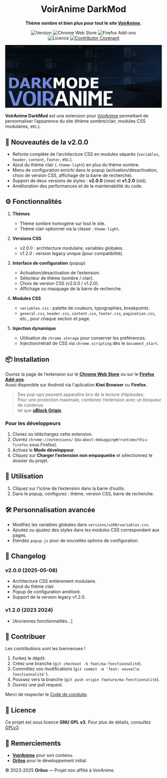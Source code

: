 <div align="center">

# VoirAnime DarkMod
**Thème sombre et bien plus pour tout le site [VoirAnime](https://voiranime.com/).**

![Version](https://img.shields.io/badge/version-2.0.0-blue)
![Chrome Web Store](https://img.shields.io/chrome-web-store/v/dckaidelfhmapnkeejdihjbdbafckelh)
![Firefox Add-ons](https://img.shields.io/amo/v/voiranime-darkmod)
<br>
![Licence](https://img.shields.io/badge/licence-GPLv3-green)
[![Contributor Covenant](https://img.shields.io/badge/Contributor%20Covenant-2.1-4baaaa.svg)](CODE_OF_CONDUCT.md)

![Image Promotionnelle](img/ImagePromotionnelle.png)
</div>

**VoirAnime DarkMod** est une extension pour [VoirAnime](https://voiranime.com/) permettant de personnaliser l’apparence du site (thème sombre/clair, modules CSS modulaires, etc.).

## 🚀 Nouveautés de la v2.0.0

* Refonte complète de l’architecture CSS en modules séparés (`variables`, `header`, `content`, `footer`, etc.).
* Ajout du thème clair (`.theme-light`) en plus du thème sombre.
* Menu de configuration enrichi dans le popup (activation/désactivation, choix de version CSS, affichage de la barre de recherche).
* Support de deux versions de styles : **v2.0.0** (new) et **v1.2.0** (old).
* Amélioration des performances et de la maintenabilité du code.

## ⚙️ Fonctionnalités

1. **Thèmes**
    * Thème sombre homogène sur tout le site.
    * Thème clair optionnel via la classe `.theme-light`.
   
2. **Versions CSS**
    * v2.0.0 : architecture modulaire, variables globales.
    * v1.2.0 : version legacy unique (pour compatibilité).
   
3. **Interface de configuration** (popup)
    * Activation/désactivation de l’extension.
    * Sélecteur de thème (sombre / clair).
    * Choix de version CSS (v2.0.0 / v1.2.0).
    * Affichage ou masquage de la barre de recherche.
   
4. **Modules CSS**
    * `variables.css` : palette de couleurs, typographies, breakpoints.
    * `general.css`, `header.css`, `content.css`, `footer.css`, `pagination.css`, etc., pour chaque section et page.
   
5. **Injection dynamique**
    * Utilisation de `chrome.storage` pour conserver les préférences.
    * Injection/retrait de CSS via `chrome.scripting` dès le `document_start`.

## 📦 Installation

Ouvrez la page de l’extension sur le **[Chrome Web Store](https://chromewebstore.google.com/detail/dckaidelfhmapnkeejdihjbdbafckelh)** ou sur le **[Firefox Add-ons](https://addons.mozilla.org/firefox/addon/voiranime-darkmod/)**.
<br>
Aussi disponible sur Android via l'aplication **Kiwi Browser** ou **Firefox**.

> Des pop-ups peuvent apparaître lors de la lecture d’épisodes.  
> Pour une protection maximale, combinez l’extension avec un bloqueur de contenus  
> tel que **[uBlock Origin](https://chromewebstore.google.com/detail/ublock-origin/cjpalhdlnbpafiamejdnhcphjbkeiagm)**.

### Pour les développeurs
1. Clonez ou téléchargez cette extension.
2. Ouvrez `chrome://extensions/` (ou `about:debugging#/runtime/this-firefox` sous Firefox).
3. Activez le **Mode développeur**.
4. Cliquez sur **Charger l’extension non empaquetée** et sélectionnez le dossier du projet.

## 📝 Utilisation

1. Cliquez sur l’icône de l’extension dans la barre d’outils.
2. Dans le popup, configurez : thème, version CSS, barre de recherche.

## 🛠️ Personnalisation avancée

* Modifiez les variables globales dans `versions/v200/variables.css`.
* Ajoutez ou ajustez des styles dans les modules CSS correspondant aux pages.
* Étendez `popup.js` pour de nouvelles options de configuration.

## 📝 Changelog

### v2.0.0 (2025-05-08)

* Architecture CSS entièrement modulaire.
* Ajout du thème clair.
* Popup de configuration amélioré.
* Support de la version legacy v1.2.0.

### v1.2.0 (2023 2024)

* \[Anciennes fonctionnalités...]

## 🤝 Contribuer

Les contributions sont les bienvenues !

1. Forkez le dépôt.
2. Créez une branche (`git checkout -b feat/ma-fonctionnalité`).
3. Committez vos modifications (`git commit -m 'feat: nouvelle fonctionnalité'`).
4. Poussez vers la branche (`git push origin feature/ma-fonctionnalité`).
5. Ouvrez une pull request.

Merci de respecter le [Code de conduite](CODE_OF_CONDUCT.md).

## 📄 Licence

Ce projet est sous licence **GNU GPL v3**. Pour plus de détails, consultez [GPLv3](https://www.gnu.org/licenses/gpl-3.0.html).

## 🙏 Remerciements

* **[VoirAnime](https://voiranime.com/)** pour son contenu.
* **[Oriloo](https://github.com/Oriloo)** pour le développement initial.

© 2023-2025 **Oriloo** — Projet non affilié à VoirAnime.
